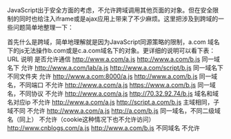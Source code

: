 JavaScript出于安全方面的考虑，不允许跨域调用其他页面的对象。但在安全限制的同时也给注入iframe或是ajax应用上带来了不少麻烦。这里把涉及到跨域的一些问题简单地整理一下：

首先什么是跨域，简单地理解就是因为JavaScript同源策略的限制，a.com 域名下的js无法操作b.com或是c.a.com域名下的对象。更详细的说明可以看下表：
URL     说明  是否允许通信
http://www.a.com/a.js
http://www.a.com/b.js   同一域名下   允许
http://www.a.com/lab/a.js
http://www.a.com/script/b.js    同一域名下不同文件夹  允许
http://www.a.com:8000/a.js
http://www.a.com/b.js   同一域名，不同端口   不允许
http://www.a.com/a.js
https://www.a.com/b.js  同一域名，不同协议   不允许
http://www.a.com/a.js
http://70.32.92.74/b.js     域名和域名对应ip   不允许
http://www.a.com/a.js
http://script.a.com/b.js    主域相同，子域不同   不允许
http://www.a.com/a.js
http://a.com/b.js   同一域名，不同二级域名（同上）     不允许（cookie这种情况下也不允许访问）
http://www.cnblogs.com/a.js
http://www.a.com/b.js   不同域名    不允许